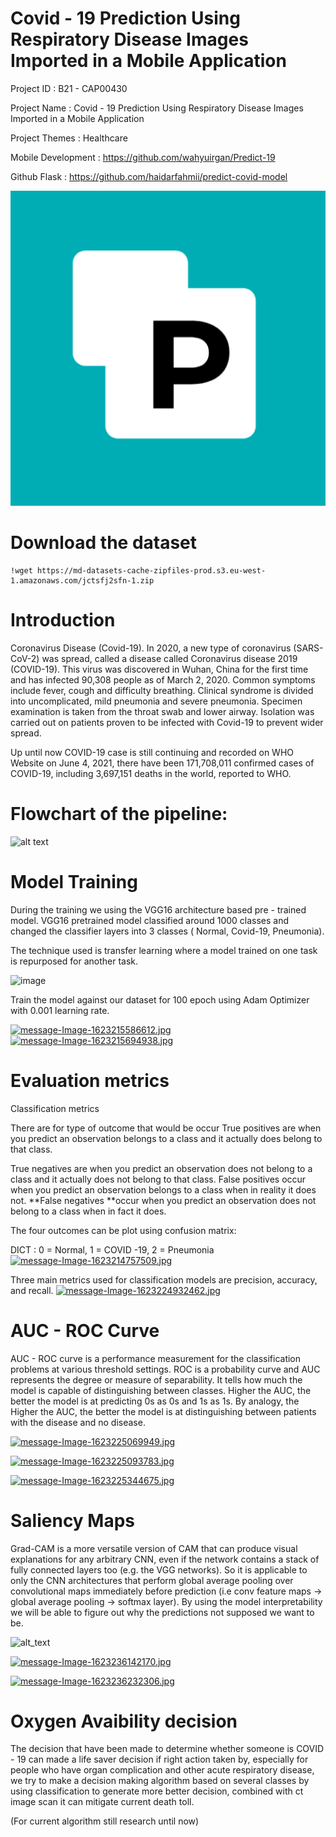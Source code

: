 # Covid - 19 Prediction Using Respiratory Disease Images Imported in a Mobile Application


Project ID : B21 - CAP00430

Project Name : Covid - 19 Prediction Using Respiratory Disease Images Imported in a Mobile Application 

Project Themes : Healthcare

Mobile Development : https://github.com/wahyuirgan/Predict-19

Github Flask : https://github.com/haidarfahmii/predict-covid-model

![alt text](https://github.com/wahyuirgan/Predict-19/blob/mobile-dev/app/src/main/ic_launcher-playstore.png?raw=true)




# Download the dataset

```
!wget https://md-datasets-cache-zipfiles-prod.s3.eu-west-1.amazonaws.com/jctsfj2sfn-1.zip
```


# Introduction

Coronavirus Disease (Covid-19). In 2020, a new type of coronavirus (SARS-CoV-2) was spread, called a disease called Coronavirus disease 2019 (COVID-19). This virus was discovered in Wuhan, China for the first time and has infected 90,308 people as of March 2, 2020. Common symptoms include fever, cough and difficulty breathing. Clinical syndrome is divided into uncomplicated, mild pneumonia and severe pneumonia. Specimen examination is taken from the throat swab and lower airway. Isolation was carried out on patients proven to be infected with Covid-19 to prevent wider spread.

Up until now COVID-19 case is still continuing and recorded on WHO Website on June 4, 2021, there have been 171,708,011 confirmed cases of COVID-19, including 3,697,151 deaths in the world, reported to WHO.


# Flowchart of the pipeline:

![alt text](https://raw.githubusercontent.com/ramkicse/covid19-chest-x-ray/master/readme_assets/flowchart.jpg)

# Model Training
During the training we using the VGG16 architecture based pre - trained model. VGG16 pretrained model classified around 1000 classes and changed the classifier layers into 3 classes ( Normal, Covid-19, Pneumonia).

The technique used is transfer learning where a model trained on one task is repurposed for another task.

![image](https://user-images.githubusercontent.com/67178498/121296609-2828e200-c91b-11eb-9352-ac5a6b801137.png)


Train the model against our dataset for 100 epoch using Adam Optimizer with 0.001 learning rate.

[![message-Image-1623215586612.jpg](https://i.postimg.cc/W4RypSxD/message-Image-1623215586612.jpg)](https://postimg.cc/xXR5tGfY)
[![message-Image-1623215694938.jpg](https://i.postimg.cc/vB0Xnv2t/message-Image-1623215694938.jpg)](https://postimg.cc/G8skwvC4)


# Evaluation metrics 

Classification metrics

There are for type of outcome that would be occur
True positives are when you predict an observation belongs to a class and it actually does belong to that class.

True negatives are when you predict an observation does not belong to a class and it actually does not belong to that class.
False positives occur when you predict an observation belongs to a class when in reality it does not.
**False negatives **occur when you predict an observation does not belong to a class when in fact it does.

The four outcomes can be plot using confusion matrix:

DICT : 0 = Normal, 1 = COVID -19, 2 = Pneumonia
[![message-Image-1623214757509.jpg](https://i.postimg.cc/QNqTxtKh/message-Image-1623214757509.jpg)](https://postimg.cc/XXpJsngz)

Three main metrics used for classification models are precision, accuracy, and recall.
[![message-Image-1623224932462.jpg](https://i.postimg.cc/4xhjHY6K/message-Image-1623224932462.jpg)](https://postimg.cc/Xr4sT7D3)



# AUC - ROC Curve

AUC - ROC curve is a performance measurement for the classification problems at various threshold settings. ROC is a probability curve and AUC represents the degree or measure of separability. It tells how much the model is capable of distinguishing between classes. Higher the AUC, the better the model is at predicting 0s as 0s and 1s as 1s. By analogy, the Higher the AUC, the better the model is at distinguishing between patients with the disease and no disease.

[![message-Image-1623225069949.jpg](https://i.postimg.cc/RF7qGCwG/message-Image-1623225069949.jpg)](https://postimg.cc/R60MZBsn)

[![message-Image-1623225093783.jpg](https://i.postimg.cc/3rL3hDrm/message-Image-1623225093783.jpg)](https://postimg.cc/hh7kbvdt)

[![message-Image-1623225344675.jpg](https://i.postimg.cc/kMHLwNX1/message-Image-1623225344675.jpg)](https://postimg.cc/RqcPZHtK)

# Saliency Maps 

Grad-CAM is a more versatile version of CAM that can produce visual explanations for any arbitrary CNN, even if the network contains a stack of fully connected layers too (e.g. the VGG networks).  So it is applicable to only the CNN architectures that perform global average pooling over convolutional maps immediately before prediction (i.e conv feature maps → global average pooling → softmax layer). By using the model interpretability we will be able to figure out why the predictions not supposed we want to be.

![alt_text](https://camo.githubusercontent.com/6cfc4c55fc42379fb9866f5c2bf410d49805a435e57c6d3116263b20d8c08d1d/68747470733a2f2f6c68342e676f6f676c6575736572636f6e74656e742e636f6d2f797243747755343566344e6461387676494258493459694a46717679425347655a747a7a424d2d4f65713034797366676c6257457469486341526f444f67766e6e5674784d41705452485a4b5a45787a5a694d646f6b614d424164494e756f666535776d5f5a46555755422d4f2d5a5071663757337761525241444879454e59734a6b2d562d5737)

[![message-Image-1623236142170.jpg](https://i.postimg.cc/wMpNwph9/message-Image-1623236142170.jpg)](https://postimg.cc/VrK5N2Gh)

[![message-Image-1623236232306.jpg](https://i.postimg.cc/CLvZqD6h/message-Image-1623236232306.jpg)](https://postimg.cc/ykZYqJHt)


# Oxygen Avaibility decision
The decision that have been made to determine whether someone is COVID - 19 can made a life saver decision if right action taken by, especially for people who have organ complication and other acute respiratory disease, we try to make a decision making algorithm based on several classes by using classification to generate more better decision, combined with ct image scan it can mitigate current death toll.

(For current algorithm still research until now)























